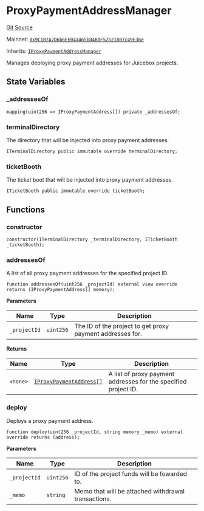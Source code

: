# ProxyPaymentAddressManager

[Git Source](https://github.com/jbx-protocol/juice-contracts-v1/blob/71fd42afb0ef0d51606019d9a17dcb746505efd5/contracts/ProxyPaymentAddressManager.sol)

Mainnet: [`0x9C1B7A7D6b6EE04a465bD4B0F52b21807c49E36e`](https://etherscan.io/address/0x9C1B7A7D6b6EE04a465bD4B0F52b21807c49E36e)

Inherits: [`IProxyPaymentAddressManager`](/docs/dev/deprecated/juice-contracts-v1/interfaces/iproxypaymentaddressmanager.md)

Manages deploying proxy payment addresses for Juicebox projects.

## State Variables

### _addressesOf

```solidity
mapping(uint256 => IProxyPaymentAddress[]) private _addressesOf;
```

### terminalDirectory

The directory that will be injected into proxy payment addresses.

```solidity
ITerminalDirectory public immutable override terminalDirectory;
```

### ticketBooth

The ticket boot that will be injected into proxy payment addresses.

```solidity
ITicketBooth public immutable override ticketBooth;
```

## Functions

### constructor

```solidity
constructor(ITerminalDirectory _terminalDirectory, ITicketBooth _ticketBooth);
```

### addressesOf

A list of all proxy payment addresses for the specified project ID.

```solidity
function addressesOf(uint256 _projectId) external view override returns (IProxyPaymentAddress[] memory);
```

**Parameters**

|Name|Type|Description|
|----|----|-----------|
|`_projectId`|`uint256`|The ID of the project to get proxy payment addresses for.|

**Returns**

|Name|Type|Description|
|----|----|-----------|
|`<none>`|[`IProxyPaymentAddress[]`](/docs/dev/deprecated/juice-contracts-v1/interfaces/iproxypaymentaddress.md)|A list of proxy payment addresses for the specified project ID.|

### deploy

Deploys a proxy payment address.

```solidity
function deploy(uint256 _projectId, string memory _memo) external override returns (address);
```

**Parameters**

|Name|Type|Description|
|----|----|-----------|
|`_projectId`|`uint256`|ID of the project funds will be fowarded to.|
|`_memo`|`string`|Memo that will be attached withdrawal transactions.|

